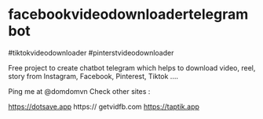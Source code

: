 # facebookvideodownloadertelegrambot
#tiktokvideodownloader
#pinterstvideodownloader 

Free project to create chatbot telegram which helps to download video, reel, story from Instagram, Facebook, Pinterest, Tiktok ....


Ping me at @domdomvn 
Check other sites : 

https://dotsave.app
https:// getvidfb.com
https://taptik.app
